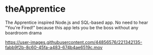 # theApprentice
The Apprentice inspired Node.js and SQL-based app. No need to hear "You're Fired!" because this app lets you be the boss without any boardroom drama

https://user-images.githubusercontent.com/44856576/221342135-fabb9f2b-8c60-45fa-a483-674b4ae6519c.mov

